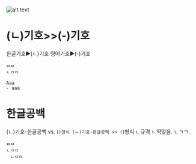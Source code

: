 
#
![alt text](md-list-ㄴ기호.png)

# (ㄴ)기호>>(-)기호
한글기호▶(ㄴ)기호
영어기호▶(-)기호


```
ㅁㅁ
ㄴㅁㅁ

Aaa
- aaa
```

# 한글공백
(ㄴ)기호-한글공백 vs. (```)형식
(ㄴ)기호-한글공백 >> (```)형식
ㄴ규격
ㄴ딱맞음.
ㄴㄱㄱ.
```
ㅁㅁ
ㄴㅁㅁ
ㅤㄴㅁㅁ

```

